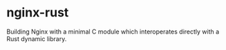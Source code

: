 # nginx-rust

Building Nginx with a minimal C module which interoperates directly
with a Rust dynamic library.
